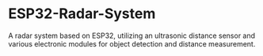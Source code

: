 # ESP32-Radar-System
A radar system based on ESP32, utilizing an ultrasonic distance sensor and various electronic modules for object detection and distance measurement.
